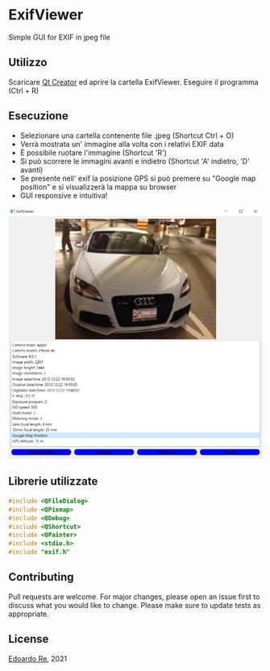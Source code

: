 # ExifViewer
Simple GUI for EXIF in jpeg file 

## Utilizzo
Scaricare [Qt Creator](https://www.qt.io/download) ed aprire la cartella ExifViewer.
Eseguire il programma (Ctrl + R)


## Esecuzione
* Selezionare una cartella contenente file .jpeg (Shortcut Ctrl + O)
* Verrà mostrata un' immagine alla volta con i relativi EXIF data
* È possibile ruotare l'immagine (Shortcut 'R')
* Si può scorrere le immagini avanti e indietro (Shortcut 'A' indietro, 'D' avanti)
* Se presente nell' exif la posizione GPS si può premere su "Google map position" e si visualizzerà la mappa su browser
* GUI responsive e intuitiva!


![GUI](https://github.com/edoardore/ExifViewer/blob/main/Cattura.PNG)


## Librerie utilizzate
```c++
#include <QFileDialog>
#include <QPixmap>
#include <QDebug>
#include <QShortcut>
#include <QPainter>
#include <stdio.h>
#include "exif.h"
```

## Contributing
Pull requests are welcome. For major changes, please open an issue first to discuss what you would like to change.
Please make sure to update tests as appropriate.


## License
[Edoardo Re](https://github.com/edoardore), 2021
